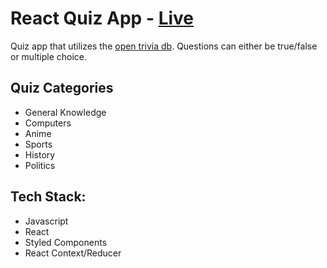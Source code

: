 # React Quiz App - [Live](https://isdestiny.github.io/react-quiz-app)

Quiz app that utilizes the [open trivia db](https://opentdb.com/). Questions can either be true/false or 
multiple choice. 

## Quiz Categories
- General Knowledge
- Computers
- Anime
- Sports
- History
- Politics

## Tech Stack:
- Javascript
- React
- Styled Components
- React Context/Reducer
